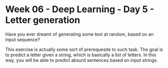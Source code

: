 # Week 06 - Deep Learning - Day 5 - Letter generation


Have you ever dreamt of generating some text at random, based on an input sequence?

This exercise is actually some sort of prerequesite to such task. The goal is to predict a letter given a string, which is basically a list of letters. In this way, you will be able to predict absurd sentences based on input strings.
